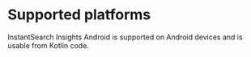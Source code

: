 # Supported platforms
InstantSearch Insights Android is supported on Android devices  and is usable from  Kotlin  code.
 
